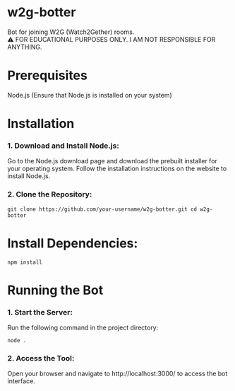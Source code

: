 # w2g-botter

Bot for joining W2G (Watch2Gether) rooms.
<br>
⚠️ FOR EDUCATIONAL PURPOSES ONLY. I AM NOT RESPONSIBLE FOR ANYTHING.

# Prerequisites

Node.js (Ensure that Node.js is installed on your system)

# Installation

### 1. Download and Install Node.js:

Go to the Node.js download page and download the prebuilt installer for your operating system.
Follow the installation instructions on the website to install Node.js.

### 2. Clone the Repository:

`git clone https://github.com/your-username/w2g-botter.git
cd w2g-botter
`

# Install Dependencies:

`npm install
`

# Running the Bot

### 1. Start the Server:

Run the following command in the project directory:

`node .
`

### 2. Access the Tool:

Open your browser and navigate to http://localhost:3000/ to access the bot interface.
